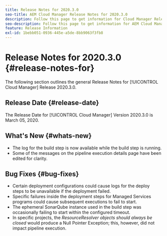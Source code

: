 ```yaml
---
title: Release Notes for 2020.3.0
seo-title: AEM Cloud Manager Release Notes for 2020.3.0
description: Follow this page to get information for Cloud Manager Release 2020.3.0
seo-description: Follow this page to get information for AEM Cloud Manager Release 2020.3.0
feature: Release Information
exl-id: 1bebb051-0936-445e-a5de-8bb9063f3fb8
---
```

# Release Notes for 2020.3.0 {#release-notes-for}

The following section outlines the general Release Notes for [!UICONTROL Cloud Manager] Release 2020.3.0.

## Release Date {#release-date}

The Release Date for [!UICONTROL Cloud Manager] Version 2020.3.0 is March 05, 2020.

## What's New {#whats-new}

* The log for the build step is now available while the build step is running.
* Some of the messages on the pipeline execution details page have been edited for clarity.

## Bug Fixes {#bug-fixes}

* Certain deployment configurations could cause logs for the deploy steps to be unavailable if the deployment failed.
* Specific failures inside the deployment steps for Managed Services programs could cause subsequent executions to fail to start.
* The ephemeral SonarQube instance used in the build step was occasionally failing to start within the configured timeout.
* In specific projects, the *ResourceResolver objects should always be closed* would produce a Null Pointer Exception; this, however, did not impact pipeline execution.

